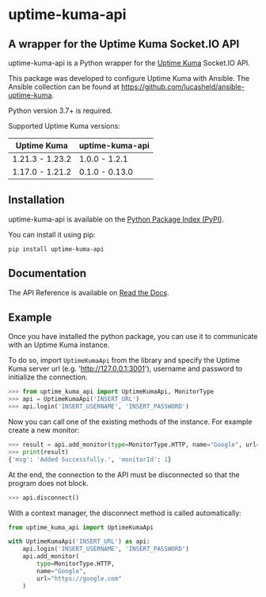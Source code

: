 # uptime-kuma-api

A wrapper for the Uptime Kuma Socket.IO API
---
uptime-kuma-api is a Python wrapper for the [Uptime Kuma](https://github.com/louislam/uptime-kuma) Socket.IO API.

This package was developed to configure Uptime Kuma with Ansible. The Ansible collection can be found at https://github.com/lucasheld/ansible-uptime-kuma.

Python version 3.7+ is required.

Supported Uptime Kuma versions:

| Uptime Kuma     | uptime-kuma-api |
|-----------------|-----------------|
| 1.21.3 - 1.23.2 | 1.0.0 - 1.2.1   |
| 1.17.0 - 1.21.2 | 0.1.0 - 0.13.0  |

Installation
---
uptime-kuma-api is available on the [Python Package Index (PyPI)](https://pypi.org/project/uptime-kuma-api/).

You can install it using pip:

```
pip install uptime-kuma-api
```

Documentation
---
The API Reference is available on [Read the Docs](https://uptime-kuma-api.readthedocs.io).

Example
---
Once you have installed the python package, you can use it to communicate with an Uptime Kuma instance.

To do so, import `UptimeKumaApi` from the library and specify the Uptime Kuma server url (e.g. 'http://127.0.0.1:3001'), username and password to initialize the connection.

```python
>>> from uptime_kuma_api import UptimeKumaApi, MonitorType
>>> api = UptimeKumaApi('INSERT_URL')
>>> api.login('INSERT_USERNAME', 'INSERT_PASSWORD')
```

Now you can call one of the existing methods of the instance. For example create a new monitor:

```python
>>> result = api.add_monitor(type=MonitorType.HTTP, name="Google", url="https://google.com")
>>> print(result)
{'msg': 'Added Successfully.', 'monitorId': 1}
```

At the end, the connection to the API must be disconnected so that the program does not block.

```python
>>> api.disconnect()
```

With a context manager, the disconnect method is called automatically:

```python
from uptime_kuma_api import UptimeKumaApi

with UptimeKumaApi('INSERT_URL') as api:
    api.login('INSERT_USERNAME', 'INSERT_PASSWORD')
    api.add_monitor(
        type=MonitorType.HTTP,
        name="Google",
        url="https://google.com"
    )
```
